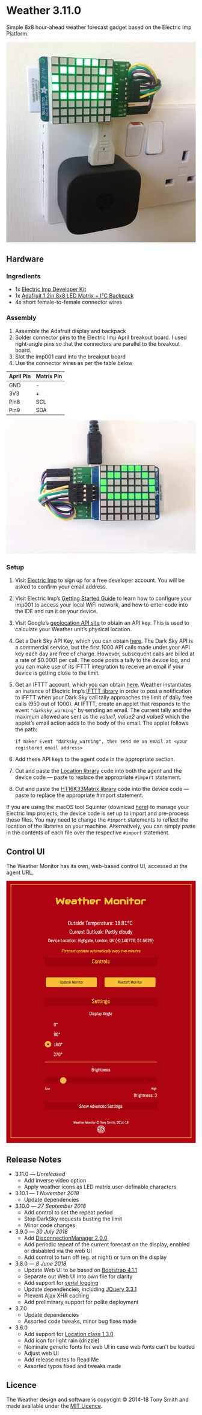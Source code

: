 # Weather 3.11.0 #

Simple 8x8 hour-ahead weather forecast gadget based on the Electric Imp Platform.

![Weather Monitor](images/wm2.jpg)

## Hardware ##

### Ingredients ###

- 1x [Electric Imp Developer Kit](https://developer.electricimp.com/gettingstarted/devkits/)
- 1x [Adafruit 1.2in 8x8 LED Matrix + I&sup2;C Backpack](https://www.adafruit.com/products/1856)
- 4x short female-to-female connector wires

### Assembly ###

1. Assemble the Adafruit display and backpack
1. Solder connector pins to the Electric Imp April breakout board. I used right-angle pins so that the connectors are parallel to the breakout board.
1. Slot the imp001 card into the breakout board
1. Use the connector wires as per the table below

| April Pin | Matrix Pin |
| --- | --- |
| GND | - |
| 3V3 | + |
| Pin8 | SCL |
| Pin9 | SDA |

![Weather Monitor](images/wm.jpg)

### Setup ###

1. Visit [Electric Imp](https://impcentral.electricimp.com/login/) to sign up for a free developer account. You will be asked to confirm your email address.
2. Visit Electric Imp’s [Getting Started Guide](https://developer.electricimp.com/gettingstarted/blinkup) to learn how to configure your imp001 to access your local WiFi network, and how to enter code into the IDE and run it on your device.
3. Visit Google’s [geolocation API site](https://developers.google.com/maps/documentation/geolocation/intro) to obtain an API key. This is used to calculate your Weather unit’s physical location.
4. Get a Dark Sky API Key, which you can obtain [here](https://darksky.net/dev/register). The Dark Sky API is a commercial service, but the first 1000 API calls made under your API key each day are free of charge. However, subsequent calls are billed at a rate of $0.0001 per call. The code posts a tally to the device log, and you can make use of its IFTTT integration to receive an email if your device is getting close to the limit.
5. Get an IFTTT account, which you can obtain [here](https://ifttt.com/). Weather instantiates an instance of Electric Imp’s [IFTTT library](https://developer.electricimp.com/libraries/webservices/ifttt) in order to post a notification to IFFTT when your Dark Sky call tally approaches the limit of daily free calls (950 out of 1000). At IFTTT, create an applet that responds to the event `"darksky_warning"` by sending an email. The current tally and the maximum allowed are sent as the *value1*, *value2* and *value3* which the applet’s email action adds to the body of the email. The applet follows the path:

    `If maker Event "darksky_warning", then send me an email at <your registered email address>`
6. Add these API keys to the agent code in the appropriate section.
7. Cut and paste the [Location library](https://github.com/smittytone/Location) code into both the agent and the device code &mdash; paste to replace the appropriate `#import` statement.
8. Cut and paste the [HT16K33Matrix library](https://github.com/smittytone/HT16K33Matrix) code into the device code &mdash; paste to replace the appropriate #import statement.

If you are using the macOS tool Squinter (download [here](https://smittytone.github.io/squinter/index.html)) to manage your Electric Imp projects, the device code is set up to import and pre-process these files. You may need to change the `#import` statements to reflect the location of the libraries on your machine. Alternatively, you can simply paste in the contents of each file over the respective `#import` statement.

## Control UI ##

The Weather Monitor has its own, web-based control UI, accessed at the agent URL.

![Weather Station UI](images/grab01.png)

## Release Notes ##

- 3.11.0 &mdash; *Unreleased*
    - Add inverse video option
    - Apply weather icons as LED matrix user-definable characters
- 3.10.1 &mdash; *1 November 2018*
    - Update dependencies
- 3.10.0 &mdash; *27 September 2018*
    - Add control to set the repeat period
    - Stop DarkSky requests busting the limit
    - Minor code changes
- 3.9.0 &mdash; *30 July 2018*
    - Add [DisconnectionManager 2.0.0](https://github.com/smittytone/generic/blob/master/disconnect.nut)
    - Add periodic repeat of the current forecast on the display, enabled or disbabled via the web UI
    - Add control to turn off (eg. at night) or turn on the display 
- 3.8.0 &mdash; *8 June 2018*
    - Update Web UI to be based on [Bootstrap 4.1.1](https://getbootstrap.com/)
    - Separate out Web UI into own file for clarity
    - Add support for [serial logging](https://github.com/smittytone/generic/blob/master/seriallog.nut)
    - Update dependencies, including [JQuery 3.3.1](https://jquery.com)
    - Prevent Ajax XHR caching
    - Add preliminary support for polite deployment
- 3.7.0
    - Update dependencies
    - Assorted code tweaks, minor bug fixes made
- 3.6.0
    - Add support for [Location class 1.3.0](https://github.com/smittytone/Location)
    - Add icon for light rain (drizzle)
    - Nominate generic fonts for web UI in case web fonts can't be loaded
    - Adjust web UI
    - Add release notes to Read Me
    - Assorted typos fixed and tweaks made

## Licence ##

The Weather design and software is copyright &copy; 2014-18 Tony Smith and made available under the [MIT Licence](./LICENSE).
